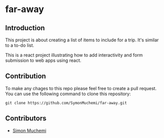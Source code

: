 # far-away

## Introduction

This project is about creating a list of items to include for a trip. It's similar to a to-do list.

This is a react project illustrating how to add interactivity and form submission to web apps using react.

## Contribution

To make any chages to this repo please feel free to create a pull request.
You can use the following command to clone this repository:

```shell
git clone https://github.com/SymonMuchemi/far-away.git
```

## Contributors

- [Simon Muchemi](https://github.com/symonmuchemi)
